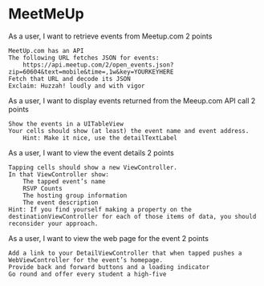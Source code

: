 MeetMeUp
========


As a user, I want to retrieve events from Meetup.com
2 points

    MeetUp.com has an API
    The following URL fetches JSON for events:
        https://api.meetup.com/2/open_events.json?zip=60604&text=mobile&time=,1w&key=YOURKEYHERE
    Fetch that URL and decode its JSON
    Exclaim: Huzzah! loudly and with vigor

As a user, I want to display events returned from the Meeup.com API call
2 points

    Show the events in a UITableView
    Your cells should show (at least) the event name and event address.
        Hint: Make it nice, use the detailTextLabel

As a user, I want to view the event details
2 points

    Tapping cells should show a new ViewController.
    In that ViewController show:
        The tapped event’s name
        RSVP Counts
        The hosting group information
        The event description
    Hint: If you find yourself making a property on the destinationViewController for each of those items of data, you should reconsider your approach.

As a user, I want to view the web page for the event
2 points

    Add a link to your DetailViewController that when tapped pushes a WebViewController for the event’s homepage.
    Provide back and forward buttons and a loading indicator
    Go round and offer every student a high-five

